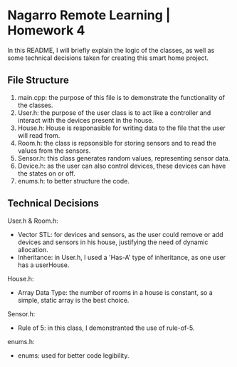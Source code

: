 # Nagarro Remote Learning | Homework 4

In this README, I will briefly explain the logic of the classes, as well as some technical decisions taken for creating this smart home project.

## File Structure
1. main.cpp: the purpose of this file is to demonstrate the functionality of the classes.
2. User.h: the purpose of the user class is to act like a controller and interact with the devices present in the house. 
3. House.h: House is responasible for writing data to the file that the user will read from. 
4. Room.h: the class is repsonsible for storing sensors and to read the values from the sensors. 
5. Sensor.h: this class generates random values, representing sensor data.
6. Device.h: as the user can also control devices, these devices can have the states on or off.
7. enums.h: to better structure the code.

## Technical Decisions
User.h & Room.h: 
* Vector STL:  for devices and sensors, as the user could remove or add devices and sensors in his house, justifying the need of dynamic allocation.
* Inheritance: in User.h, I used a 'Has-A' type of inheritance, as one user has a userHouse.

House.h:
* Array Data Type: the number of rooms in a house is constant, so a simple, static array is the best choice. 

Sensor.h:
* Rule of 5: in this class, I demonstranted the use of rule-of-5.

enums.h:
* enums: used for better code legibility.